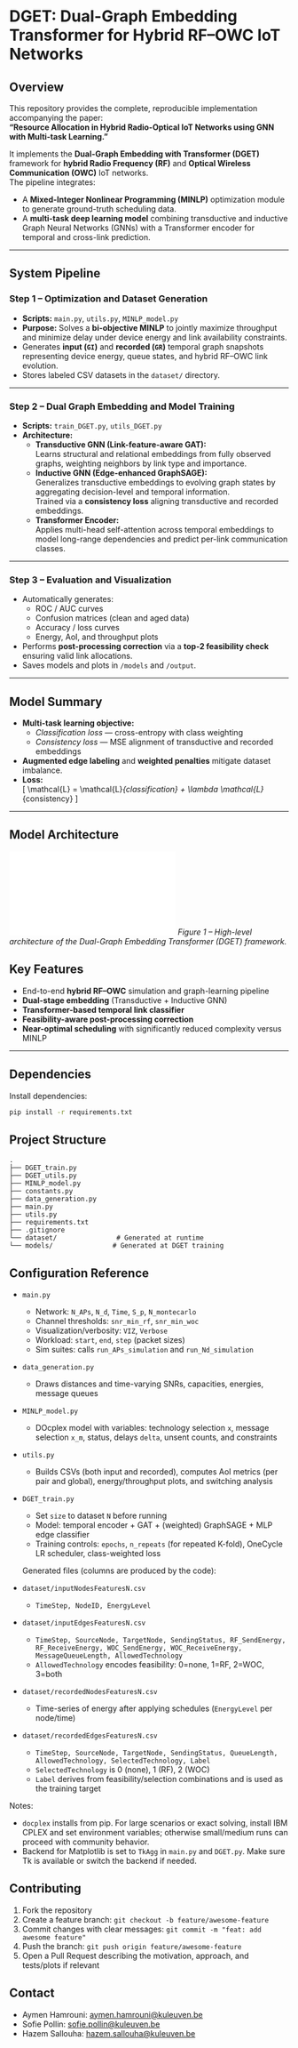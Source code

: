 # DGET: Dual-Graph Embedding Transformer for Hybrid RF–OWC IoT Networks

## Overview
This repository provides the complete, reproducible implementation accompanying the paper:  
**“Resource Allocation in Hybrid Radio-Optical IoT Networks using GNN with Multi-task Learning.”**

It implements the **Dual-Graph Embedding with Transformer (DGET)** framework for **hybrid Radio Frequency (RF)** and **Optical Wireless Communication (OWC)** IoT networks.  
The pipeline integrates:

- A **Mixed-Integer Nonlinear Programming (MINLP)** optimization module to generate ground-truth scheduling data.  
- A **multi-task deep learning model** combining transductive and inductive Graph Neural Networks (GNNs) with a Transformer encoder for temporal and cross-link prediction.

---

## System Pipeline

### Step 1 – Optimization and Dataset Generation
- **Scripts:** `main.py`, `utils.py`, `MINLP_model.py`
- **Purpose:** Solves a **bi-objective MINLP** to jointly maximize throughput and minimize delay under device energy and link availability constraints.  
- Generates **input (`GI`)** and **recorded (`GR`)** temporal graph snapshots representing device energy, queue states, and hybrid RF–OWC link evolution.  
- Stores labeled CSV datasets in the `dataset/` directory.

---

### Step 2 – Dual Graph Embedding and Model Training
- **Scripts:** `train_DGET.py`, `utils_DGET.py`
- **Architecture:**
  - **Transductive GNN (Link-feature-aware GAT):**  
    Learns structural and relational embeddings from fully observed graphs, weighting neighbors by link type and importance.
  - **Inductive GNN (Edge-enhanced GraphSAGE):**  
    Generalizes transductive embeddings to evolving graph states by aggregating decision-level and temporal information.  
    Trained via a **consistency loss** aligning transductive and recorded embeddings.
  - **Transformer Encoder:**  
    Applies multi-head self-attention across temporal embeddings to model long-range dependencies and predict per-link communication classes.

---

### Step 3 – Evaluation and Visualization
- Automatically generates:
  - ROC / AUC curves  
  - Confusion matrices (clean and aged data)  
  - Accuracy / loss curves  
  - Energy, AoI, and throughput plots  
- Performs **post-processing correction** via a **top-2 feasibility check** ensuring valid link allocations.  
- Saves models and plots in `/models` and `/output`.

---

## Model Summary

- **Multi-task learning objective:**
  - *Classification loss* — cross-entropy with class weighting  
  - *Consistency loss* — MSE alignment of transductive and recorded embeddings  
- **Augmented edge labeling** and **weighted penalties** mitigate dataset imbalance.  
- **Loss:**  
  \[
  \mathcal{L} = \mathcal{L}_{classification} + \lambda \mathcal{L}_{consistency}
  \]

---

## Model Architecture

![DGET Architecture](figures/dget_architecture.pdf)
*Figure 1 – High-level architecture of the Dual-Graph Embedding Transformer (DGET) framework.*


## Key Features
- End-to-end **hybrid RF–OWC** simulation and graph-learning pipeline  
- **Dual-stage embedding** (Transductive + Inductive GNN)  
- **Transformer-based temporal link classifier**  
- **Feasibility-aware post-processing correction**  
- **Near-optimal scheduling** with significantly reduced complexity versus MINLP  

---

## Dependencies

Install dependencies:
```bash
pip install -r requirements.txt


```
## Project Structure
```
.
├── DGET_train.py
├── DGET_utils.py
├── MINLP_model.py
├── constants.py
├── data_generation.py
├── main.py
├── utils.py
├── requirements.txt
├── .gitignore
└── dataset/               # Generated at runtime 
└── models/               # Generated at DGET training 
```
## Configuration Reference
- `main.py`
  - Network: `N_APs`, `N_d`, `Time`, `S_p`, `N_montecarlo`
  - Channel thresholds: `snr_min_rf`, `snr_min_woc`
  - Visualization/verbosity: `VIZ`, `Verbose`
  - Workload: `start`, `end`, `step` (packet sizes)
  - Sim suites: calls `run_APs_simulation` and `run_Nd_simulation`
- `data_generation.py`
  - Draws distances and time-varying SNRs, capacities, energies, message queues
- `MINLP_model.py`
  - DOcplex model with variables: technology selection `x`, message selection `x_m`, status, delays `delta`, unsent counts, and constraints
- `utils.py`
  - Builds CSVs (both input and recorded), computes AoI metrics (per pair and global), energy/throughput plots, and switching analysis
- `DGET_train.py`
  - Set `size` to dataset `N` before running
  - Model: temporal encoder + GAT + (weighted) GraphSAGE + MLP edge classifier
  - Training controls: `epochs`, `n_repeats` (for repeated K-fold), OneCycle LR scheduler, class-weighted loss

  Generated files (columns are produced by the code):
- `dataset/inputNodesFeaturesN.csv`
  - `TimeStep, NodeID, EnergyLevel`
- `dataset/inputEdgesFeaturesN.csv`
  - `TimeStep, SourceNode, TargetNode, SendingStatus, RF_SendEnergy, RF_ReceiveEnergy, WOC_SendEnergy, WOC_ReceiveEnergy, MessageQueueLength, AllowedTechnology`
  - `AllowedTechnology` encodes feasibility: 0=none, 1=RF, 2=WOC, 3=both
- `dataset/recordedNodesFeaturesN.csv`
  - Time-series of energy after applying schedules (`EnergyLevel` per node/time)
- `dataset/recordedEdgesFeaturesN.csv`
  - `TimeStep, SourceNode, TargetNode, SendingStatus, QueueLength, AllowedTechnology, SelectedTechnology, Label`
  - `SelectedTechnology` is 0 (none), 1 (RF), 2 (WOC)
  - `Label` derives from feasibility/selection combinations and is used as the training target


Notes:
- `docplex` installs from pip. For large scenarios or exact solving, install IBM CPLEX and set environment variables; otherwise small/medium runs can proceed with community behavior.
- Backend for Matplotlib is set to `TkAgg` in `main.py` and `DGET.py`. Make sure Tk is available or switch the backend if needed.


## Contributing
1. Fork the repository
2. Create a feature branch: `git checkout -b feature/awesome-feature`
3. Commit changes with clear messages: `git commit -m "feat: add awesome feature"`
4. Push the branch: `git push origin feature/awesome-feature`
5. Open a Pull Request describing the motivation, approach, and tests/plots if relevant


## Contact
- Aymen Hamrouni: aymen.hamrouni@kuleuven.be
- Sofie Pollin: sofie.pollin@kuleuven.be
- Hazem Sallouha: hazem.sallouha@kuleuven.be